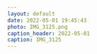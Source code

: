 ```yaml
---
layout: default
date: 2022-05-01 19:45:43
photo: IMG_3125.png
caption_header: 2022-05-01
caption: IMG_3125
---
```

